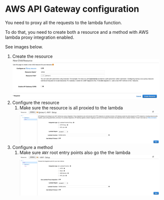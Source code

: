 # AWS API Gateway configuration

You need to proxy all the requests to the lambda function.

To do that, you need to create both a resource and a method with AWS lambda proxy integration enabled.

See images below.

1. Create the resource ![Create the Resource](./createResource.png)
1. Configure the resource
    1. Make sure the resource is all proxied to the lambda ![Configure the Resource](./createResourceConfig.png)
1. Configure a method
    1. Make sure `ANY` root entry points also go the the lambda ![Configure the Method](./createMethod.png)

